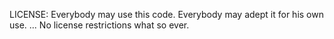 LICENSE:
Everybody may use this code.
Everybody may adept it for his own use.
...
No license restrictions what so ever.

